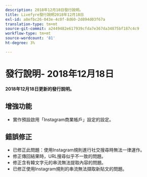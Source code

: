 ```yaml
---
description: 2018年12月18日發行說明。
title: Livefyre發行說明2018年12月18日
exl-id: a8efbc26-043e-4c0f-8d60-2d894d03f67a
translation-type: tm+mt
source-git-commit: a2449482e617939cfda7e367da34875bf187c4c9
workflow-type: tm+mt
source-wordcount: '81'
ht-degree: 3%

---
```


# 發行說明- 2018年12月18日

**2018年12月18日更新的發行說明。**

## 增強功能

* 實作預設啟用「Instagram商業帳戶」設定的設定。

## 錯誤修正

* 已修正此問題：使用Instagram規則進行社交搜尋時無法一律運作。
* 修正傳回結果時，URL搜尋似乎不一致的問題。
* 修正含有韓文字元的串流無法提取內容的問題。
* 已修正使用Instagram規則的串流無法擷取新貼文的問題。
